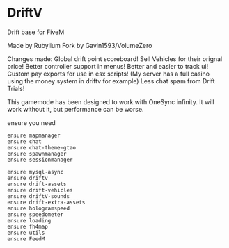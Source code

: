 # DriftV
Drift base for FiveM

Made by Rubylium
Fork by Gavin1593/VolumeZero

Changes made:
Global drift point scoreboard!
Sell Vehicles for their orignal price!
Better controller support in menus!
Better and easier to track ui!
Custom pay exports for use in esx scripts! (My server has a full casino using the money system in driftv for example) 
Less chat spam from Drift Trials!



This gamemode has been designed to work with OneSync infinity. It will work without it, but performance can be worse.

ensure you need 

```
ensure mapmanager
ensure chat
ensure chat-theme-gtao
ensure spawnmanager
ensure sessionmanager

ensure mysql-async
ensure driftv
ensure drift-assets
ensure drift-vehicles
ensure driftV-sounds
ensure drift-extra-assets
ensure hologramspeed
ensure speedometer
ensure loading
ensure fh4map
ensure utils
ensure FeedM
```

